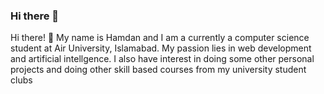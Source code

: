 ### Hi there 👋

Hi there! 👋 My name is Hamdan and I am a currently a computer science student at Air University, Islamabad. 
My passion lies in web development and artificial intellgence. I also have interest in doing some other personal projects and doing other skill based courses from 
my university student clubs

